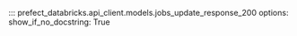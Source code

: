 ::: prefect_databricks.api_client.models.jobs_update_response_200
    options:
      show_if_no_docstring: True